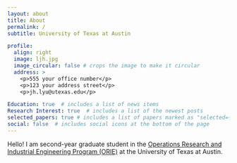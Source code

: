 ```yaml
---
layout: about
title: About
permalink: /
subtitle: University of Texas at Austin

profile:
  align: right
  image: ljh.jpg
  image_circular: false # crops the image to make it circular
  address: >
    <p>555 your office number</p>
    <p>123 your address street</p>
    <p>jh.lyu@utexas.edu</p>

Education: true  # includes a list of news items
Research Interest: true  # includes a list of the newest posts
selected_papers: true # includes a list of papers marked as "selected={true}"
social: false  # includes social icons at the bottom of the page
---
```


Hello! I am second-year graduate student in the [Operations Research and Industrial Engineering Program (ORIE)](https://www.orie.utexas.edu/) at the University of Texas at Austin.

